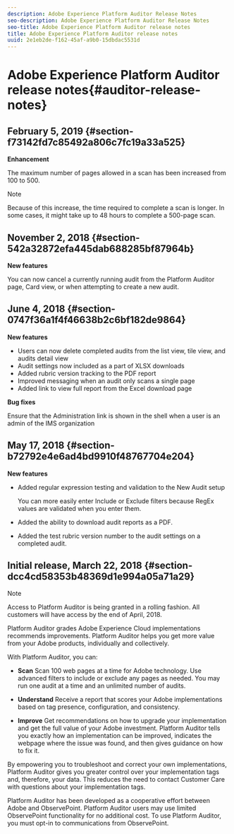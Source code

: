 ```yaml
---
description: Adobe Experience Platform Auditor Release Notes
seo-description: Adobe Experience Platform Auditor Release Notes
seo-title: Adobe Experience Platform Auditor release notes
title: Adobe Experience Platform Auditor release notes
uuid: 2e1eb2de-f162-45af-a9b0-15dbdac5531d
---
```


# Adobe Experience Platform Auditor release notes{#auditor-release-notes}

## February 5, 2019 {#section-f73142fd7c85492a806c7fc19a33a525}

**Enhancement**

The maximum number of pages allowed in a scan has been increased from 100 to 500.

>[!NOTE]
>
>Because of this increase, the time required to complete a scan is longer. In some cases, it might take up to 48 hours to complete a 500-page scan.

## November 2, 2018 {#section-542a32872efa445dab688285bf87964b}

**New features**

You can now cancel a currently running audit from the Platform Auditor page, Card view, or when attempting to create a new audit.

## June 4, 2018 {#section-0747f36a1f4f46638b2c6bf182de9864}

**New features**

* Users can now delete completed audits from the list view, tile view, and audits detail view 
* Audit settings now included as a part of XLSX downloads 
* Added rubric version tracking to the PDF report 
* Improved messaging when an audit only scans a single page 
* Added link to view full report from the Excel download page

**Bug fixes**

Ensure that the Administration link is shown in the shell when a user is an admin of the IMS organization

## May 17, 2018 {#section-b72792e4e6ad4bd9910f48767704e204}

**New features**

* Added regular expression testing and validation to the New Audit setup

  You can more easily enter Include or Exclude filters because RegEx values are validated when you enter them. 
* Added the ability to download audit reports as a PDF. 
* Added the test rubric version number to the audit settings on a completed audit.

## Initial release, March 22, 2018 {#section-dcc4cd58353b48369d1e994a05a71a29}

>[!NOTE]
>
>Access to Platform Auditor is being granted in a rolling fashion. All customers will have access by the end of April, 2018.

Platform Auditor grades Adobe Experience Cloud implementations recommends improvements. Platform Auditor helps you get more value from your Adobe products, individually and collectively.

With Platform Auditor, you can:

* **Scan** Scan 100 web pages at a time for Adobe technology. Use advanced filters to include or exclude any pages as needed. You may run one audit at a time and an unlimited number of audits. 

* **Understand** Receive a report that scores your Adobe implementations based on tag presence, configuration, and consistency. 

* **Improve** Get recommendations on how to upgrade your implementation and get the full value of your Adobe investment. Platform Auditor tells you exactly how an implementation can be improved, indicates the webpage where the issue was found, and then gives guidance on how to fix it.

By empowering you to troubleshoot and correct your own implementations, Platform Auditor gives you greater control over your implementation tags and, therefore, your data. This reduces the need to contact Customer Care with questions about your implementation tags.

Platform Auditor has been developed as a cooperative effort between Adobe and ObservePoint. Platform Auditor users may use limited ObservePoint functionality for no additional cost. To use Platform Auditor, you must opt-in to communications from ObservePoint. 
